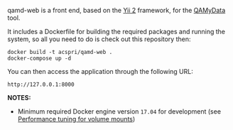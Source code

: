 qamd-web is a front end, based on the [Yii 2](http://www.yiiframework.com/) framework, for the [QAMyData](https://github.com/Raymanns/qamd) tool.

It includes a Dockerfile for building the required packages and running the system, so all you need to do is check out this repository then:

	docker build -t acspri/qamd-web .
    docker-compose up -d
    
You can then access the application through the following URL:

    http://127.0.0.1:8000

**NOTES:** 
- Minimum required Docker engine version `17.04` for development (see [Performance tuning for volume mounts](https://docs.docker.com/docker-for-mac/osxfs-caching/))

